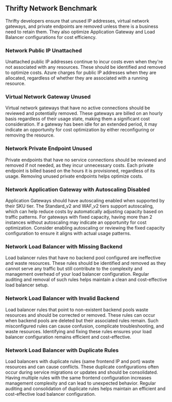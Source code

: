 ## Thrifty Network Benchmark

Thrifty developers ensure that unused IP addresses, virtual network gateways, and private endpoints are removed unless there is a business need to retain them. They also optimize Application Gateway and Load Balancer configurations for cost efficiency.

### Network Public IP Unattached

Unattached public IP addresses continue to incur costs even when they're not associated with any resources. These should be identified and removed to optimize costs. Azure charges for public IP addresses when they are allocated, regardless of whether they are associated with a running resource.

### Virtual Network Gateway Unused

Virtual network gateways that have no active connections should be reviewed and potentially removed. These gateways are billed on an hourly basis regardless of their usage state, making them a significant cost consideration. If a gateway has been idle for an extended period, it may indicate an opportunity for cost optimization by either reconfiguring or removing the resource.

### Network Private Endpoint Unused

Private endpoints that have no service connections should be reviewed and removed if not needed, as they incur unnecessary costs. Each private endpoint is billed based on the hours it is provisioned, regardless of its usage. Removing unused private endpoints helps optimize costs.

### Network Application Gateway with Autoscaling Disabled

Application Gateways should have autoscaling enabled when supported by their SKU tier. The Standard_v2 and WAF_v2 tiers support autoscaling, which can help reduce costs by automatically adjusting capacity based on traffic patterns. For gateways with fixed capacity, having more than 2 instances without autoscaling may indicate an opportunity for cost optimization. Consider enabling autoscaling or reviewing the fixed capacity configuration to ensure it aligns with actual usage patterns.

### Network Load Balancer with Missing Backend

Load balancer rules that have no backend pool configured are ineffective and waste resources. These rules should be identified and removed as they cannot serve any traffic but still contribute to the complexity and management overhead of your load balancer configuration. Regular auditing and removal of such rules helps maintain a clean and cost-effective load balancer setup.

### Network Load Balancer with Invalid Backend

Load balancer rules that point to non-existent backend pools waste resources and should be corrected or removed. These rules can occur when backend pools are deleted but their associated rules remain. Such misconfigured rules can cause confusion, complicate troubleshooting, and waste resources. Identifying and fixing these rules ensures your load balancer configuration remains efficient and cost-effective.

### Network Load Balancer with Duplicate Rules

Load balancers with duplicate rules (same frontend IP and port) waste resources and can cause conflicts. These duplicate configurations often occur during service migrations or updates and should be consolidated. Having multiple rules with the same frontend configuration increases management complexity and can lead to unexpected behavior. Regular auditing and consolidation of duplicate rules helps maintain an efficient and cost-effective load balancer configuration.
